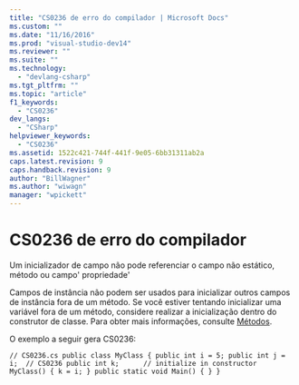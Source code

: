 ```yaml
---
title: "CS0236 de erro do compilador | Microsoft Docs"
ms.custom: ""
ms.date: "11/16/2016"
ms.prod: "visual-studio-dev14"
ms.reviewer: ""
ms.suite: ""
ms.technology: 
  - "devlang-csharp"
ms.tgt_pltfrm: ""
ms.topic: "article"
f1_keywords: 
  - "CS0236"
dev_langs: 
  - "CSharp"
helpviewer_keywords: 
  - "CS0236"
ms.assetid: 1522c421-744f-441f-9e05-6bb31311ab2a
caps.latest.revision: 9
caps.handback.revision: 9
author: "BillWagner"
ms.author: "wiwagn"
manager: "wpickett"
---
```

# CS0236 de erro do compilador
Um inicializador de campo não pode referenciar o campo não estático, método ou campo' propriedade'  
  
 Campos de instância não podem ser usados para inicializar outros campos de instância fora de um método. Se você estiver tentando inicializar uma variável fora de um método, considere realizar a inicialização dentro do construtor de classe. Para obter mais informações, consulte [Métodos](../../fsharp/language-reference/members/methods.md).  
  
 O exemplo a seguir gera CS0236:  
  
```  
// CS0236.cs public class MyClass { public int i = 5; public int j = i;  // CS0236 public int k;      // initialize in constructor MyClass() { k = i; } public static void Main() { } }  
```